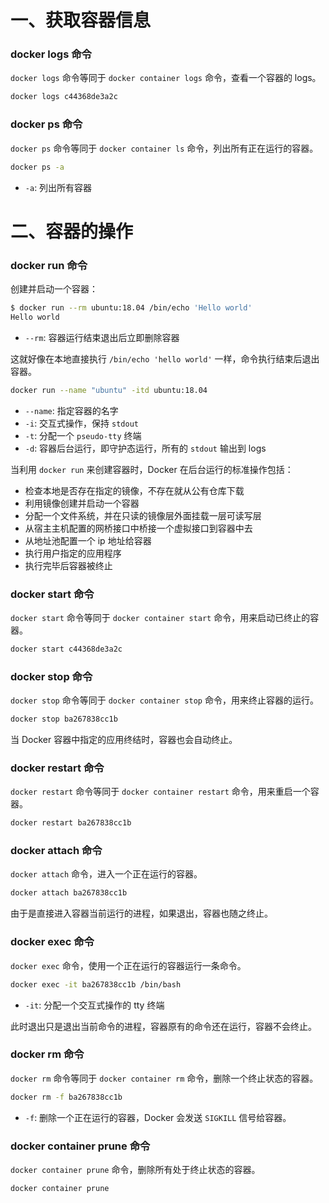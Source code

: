 # 一、获取容器信息

### docker logs 命令

`docker logs` 命令等同于 `docker container logs` 命令，查看一个容器的 logs。

```bash
docker logs c44368de3a2c
```

### docker ps 命令

`docker ps` 命令等同于 `docker container ls` 命令，列出所有正在运行的容器。

```bash
docker ps -a
```

* `-a`: 列出所有容器

# 二、容器的操作

### docker run 命令

创建并启动一个容器：

```bash
$ docker run --rm ubuntu:18.04 /bin/echo 'Hello world'
Hello world
```

- `--rm`: 容器运行结束退出后立即删除容器

这就好像在本地直接执行 `/bin/echo 'hello world'` 一样，命令执行结束后退出容器。

```bash
docker run --name "ubuntu" -itd ubuntu:18.04
```

- `--name`: 指定容器的名字
- `-i`: 交互式操作，保持 `stdout`
- `-t`: 分配一个 `pseudo-tty` 终端
- `-d`: 容器后台运行，即守护态运行，所有的 `stdout` 输出到 logs

当利用 `docker run` 来创建容器时，Docker 在后台运行的标准操作包括：

- 检查本地是否存在指定的镜像，不存在就从公有仓库下载
- 利用镜像创建并启动一个容器
- 分配一个文件系统，并在只读的镜像层外面挂载一层可读写层
- 从宿主主机配置的网桥接口中桥接一个虚拟接口到容器中去
- 从地址池配置一个 ip 地址给容器
- 执行用户指定的应用程序
- 执行完毕后容器被终止

### docker start 命令

`docker start` 命令等同于 `docker container start` 命令，用来启动已终止的容器。

```bash
docker start c44368de3a2c
```

### docker stop 命令

`docker stop` 命令等同于 `docker container stop` 命令，用来终止容器的运行。

```bash
docker stop ba267838cc1b
```

当 Docker 容器中指定的应用终结时，容器也会自动终止。

### docker restart 命令

`docker restart` 命令等同于 `docker container restart` 命令，用来重启一个容器。

```bash
docker restart ba267838cc1b
```

### docker attach 命令

`docker attach` 命令，进入一个正在运行的容器。

```bash
docker attach ba267838cc1b
```

由于是直接进入容器当前运行的进程，如果退出，容器也随之终止。

### docker exec 命令

`docker exec` 命令，使用一个正在运行的容器运行一条命令。

```bash
docker exec -it ba267838cc1b /bin/bash
```

* `-it`: 分配一个交互式操作的 tty 终端

此时退出只是退出当前命令的进程，容器原有的命令还在运行，容器不会终止。

### docker rm 命令

`docker rm` 命令等同于 `docker container rm` 命令，删除一个终止状态的容器。

```bash
docker rm -f ba267838cc1b
```

* `-f`: 删除一个正在运行的容器，Docker 会发送 `SIGKILL` 信号给容器。

### docker container prune 命令

`docker container prune` 命令，删除所有处于终止状态的容器。

```bash
docker container prune
```

